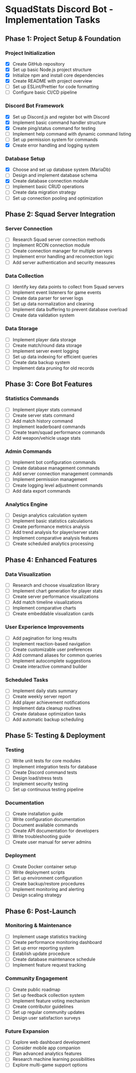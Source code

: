 # SquadStats Discord Bot - Implementation Tasks

## Phase 1: Project Setup & Foundation

### Project Initialization
- [X] Create GitHub repository
- [X] Set up basic Node.js project structure
- [X] Initialize npm and install core dependencies
- [X] Create README with project overview
- [ ] Set up ESLint/Prettier for code formatting
- [ ] Configure basic CI/CD pipeline

### Discord Bot Framework
- [X] Set up Discord.js and register bot with Discord
- [X] Implement basic command handler structure
- [X] Create ping/status command for testing
- [ ] Implement help command with dynamic command listing
- [ ] Set up permission system for commands
- [X] Create error handling and logging system

### Database Setup
- [X] Choose and set up database system (MariaDb)
- [ ] Design and implement database schema
- [X] Create database connection module
- [ ] Implement basic CRUD operations
- [ ] Create data migration strategy
- [ ] Set up connection pooling and optimization

## Phase 2: Squad Server Integration

### Server Connection
- [ ] Research Squad server connection methods
- [ ] Implement RCON connection module
- [ ] Create connection manager for multiple servers
- [ ] Implement error handling and reconnection logic
- [ ] Add server authentication and security measures

### Data Collection
- [ ] Identify key data points to collect from Squad servers
- [ ] Implement event listeners for game events
- [ ] Create data parser for server logs
- [ ] Set up data normalization and cleaning
- [ ] Implement data buffering to prevent database overload
- [ ] Create data validation system

### Data Storage
- [ ] Implement player data storage
- [ ] Create match/round data storage
- [ ] Implement server event logging
- [ ] Set up data indexing for efficient queries
- [ ] Create data backup system
- [ ] Implement data pruning for old records

## Phase 3: Core Bot Features

### Statistics Commands
- [ ] Implement player stats command
- [ ] Create server stats command
- [ ] Add match history command
- [ ] Implement leaderboard commands
- [ ] Create team/squad performance commands
- [ ] Add weapon/vehicle usage stats

### Admin Commands
- [ ] Implement bot configuration commands
- [ ] Create database management commands
- [ ] Add server connection management commands
- [ ] Implement permission management
- [ ] Create logging level adjustment commands
- [ ] Add data export commands

### Analytics Engine
- [ ] Design analytics calculation system
- [ ] Implement basic statistics calculations
- [ ] Create performance metrics analysis
- [ ] Add trend analysis for player/server stats
- [ ] Implement comparative analysis features
- [ ] Create scheduled analytics processing

## Phase 4: Enhanced Features

### Data Visualization
- [ ] Research and choose visualization library
- [ ] Implement chart generation for player stats
- [ ] Create server performance visualizations
- [ ] Add match timeline visualizations
- [ ] Implement comparative charts
- [ ] Create embeddable visualization cards

### User Experience Improvements
- [ ] Add pagination for long results
- [ ] Implement reaction-based navigation
- [ ] Create customizable user preferences
- [ ] Add command aliases for common queries
- [ ] Implement autocomplete suggestions
- [ ] Create interactive command builder

### Scheduled Tasks
- [ ] Implement daily stats summary
- [ ] Create weekly server report
- [ ] Add player achievement notifications
- [ ] Implement data cleanup routines
- [ ] Create database optimization tasks
- [ ] Add automatic backup scheduling

## Phase 5: Testing & Deployment

### Testing
- [ ] Write unit tests for core modules
- [ ] Implement integration tests for database
- [ ] Create Discord command tests
- [ ] Design load/stress tests
- [ ] Implement security testing
- [ ] Set up continuous testing pipeline

### Documentation
- [ ] Create installation guide
- [ ] Write configuration documentation
- [ ] Document available commands
- [ ] Create API documentation for developers
- [ ] Write troubleshooting guide
- [ ] Create user manual for server admins

### Deployment
- [ ] Create Docker container setup
- [ ] Write deployment scripts
- [ ] Set up environment configuration
- [ ] Create backup/restore procedures
- [ ] Implement monitoring and alerting
- [ ] Design scaling strategy

## Phase 6: Post-Launch

### Monitoring & Maintenance
- [ ] Implement usage statistics tracking
- [ ] Create performance monitoring dashboard
- [ ] Set up error reporting system
- [ ] Establish update procedure
- [ ] Create database maintenance schedule
- [ ] Implement feature request tracking

### Community Engagement
- [ ] Create public roadmap
- [ ] Set up feedback collection system
- [ ] Implement feature voting mechanism
- [ ] Create contributor guidelines
- [ ] Set up regular community updates
- [ ] Design user satisfaction surveys

### Future Expansion
- [ ] Explore web dashboard development
- [ ] Consider mobile app companion
- [ ] Plan advanced analytics features
- [ ] Research machine learning possibilities
- [ ] Explore multi-game support options
